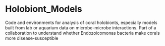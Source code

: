 # Holobiont_Models
Code and environments for analysis of coral holobionts, especially models built from lab or aquarium data on microbe-microbe interactions. Part of a collaboration to understand whether Endozoicomonas bacteria make corals more disease-susceptible
